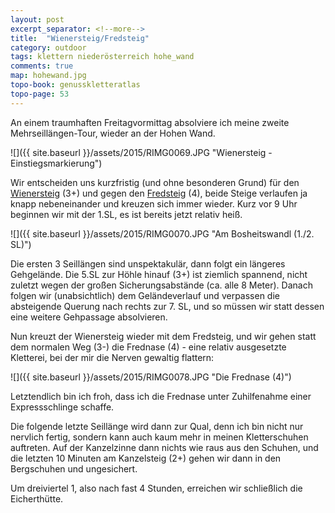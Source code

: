 ```yaml
---
layout: post
excerpt_separator: <!--more-->
title:  "Wienersteig/Fredsteig"
category: outdoor
tags: klettern niederösterreich hohe_wand
comments: true
map: hohewand.jpg
topo-book: genusskletteratlas
topo-page: 53
---
```


An einem traumhaften Freitagvormittag absolviere ich meine zweite Mehrseillängen-Tour, wieder an der Hohen Wand.

<!--more-->

![]({{ site.baseurl }}/assets/2015/RIMG0069.JPG "Wienersteig - Einstiegsmarkierung")

Wir entscheiden uns kurzfristig (und ohne besonderen Grund) für den [Wienersteig](http://www.bergsteigen.com/klettern/niederoesterreich/gutensteiner-alpen/wienersteig) (3+) und gegen den [Fredsteig](http://www.bergsteigen.com/klettern/niederoesterreich/gutensteiner-alpen/fredsteig) (4), beide Steige verlaufen ja knapp nebeneinander und kreuzen sich immer wieder.
Kurz vor 9 Uhr beginnen wir mit der 1.SL, es ist bereits jetzt relativ heiß.

![]({{ site.baseurl }}/assets/2015/RIMG0070.JPG "Am Bosheitswandl (1./2. SL)")

Die ersten 3 Seillängen sind unspektakulär, dann folgt ein längeres Gehgelände.
Die 5.SL zur Höhle hinauf (3+) ist ziemlich spannend, nicht zuletzt wegen der großen Sicherungsabstände (ca. alle 8 Meter).
Danach folgen wir (unabsichtlich) dem Geländeverlauf und verpassen die absteigende Querung nach rechts zur 7. SL, und so müssen wir statt dessen eine weitere Gehpassage absolvieren.

Nun kreuzt der Wienersteig wieder mit dem Fredsteig, und wir gehen statt dem normalen Weg (3-) die Frednase (4) - eine relativ ausgesetzte Kletterei, bei der mir die Nerven gewaltig flattern:

![]({{ site.baseurl }}/assets/2015/RIMG0078.JPG "Die Frednase (4)")

Letztendlich bin ich froh, dass ich die Frednase unter Zuhilfenahme einer Expressschlinge schaffe.

Die folgende letzte Seillänge wird dann zur Qual, denn ich bin nicht nur nervlich fertig, sondern kann auch kaum mehr in meinen Kletterschuhen auftreten.
Auf der Kanzelzinne dann nichts wie raus aus den Schuhen, und die letzten 10 Minuten am Kanzelsteig (2+) gehen wir dann in den Bergschuhen und ungesichert.

Um dreiviertel 1, also nach fast 4 Stunden, erreichen wir schließlich die Eicherthütte.
